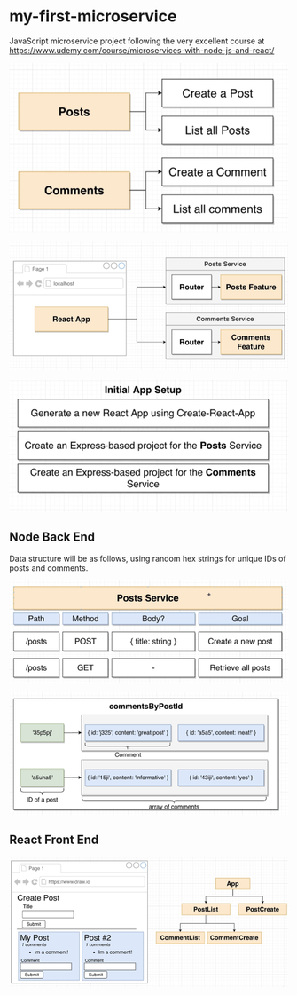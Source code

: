 # my-first-microservice

JavaScript microservice project following the very excellent course at https://www.udemy.com/course/microservices-with-node-js-and-react/

![general architecture](img/general%20architecture.png)

![general architecture extended](img/general%20architecture%20extended.png)

![steps](img/Steps.png)

## Node Back End

Data structure will be as follows, using random hex strings for unique IDs of posts and comments.

![posts](img/posts%20service.png)

![comments structure](img/comments%20by%20post.png)

## React Front End

![react architecture](img/react%20architecture.png)
